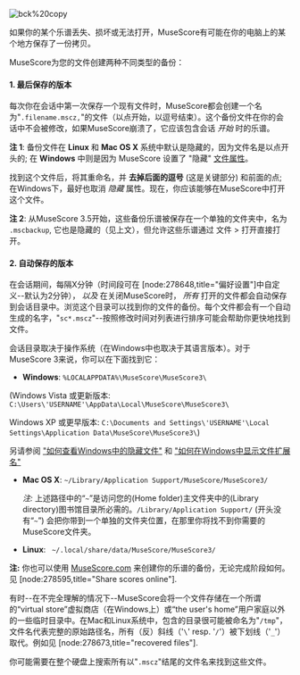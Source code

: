 ![bck%20copy](../images/bck%2520copy.png)

如果你的某个乐谱丢失、损坏或无法打开，MuseScore有可能在你的电脑上的某个地方保存了一份拷贝。

MuseScore为您的文件创建两种不同类型的备份：

#### 1. 最后保存的版本

每次你在会话中第一次保存一个现有文件时，MuseScore都会创建一个名为"`.filename.mscz,`"的文件（以点开始，以逗号结束）。这个备份文件在你的会话中不会被修改，如果MuseScore崩溃了，它应该包含会话 _开始_ 时的乐谱。 

__注 1__: 备份文件在 __Linux__ 和 __Mac OS X__ 系统中默认是隐藏的，因为文件名是以点开头的; 在 __Windows__ 中则是因为 MuseScore 设置了 "隐藏" [文件属性](https://en.wikipedia.org/wiki/File_attribute)。

找到这个文件后，将其重命名，并 __去掉后面的逗号__ (这是关键部分) 和前面的点; 在Windows下，最好也取消 _隐藏_ 属性。现在，你应该能够在MuseScore中打开这个文件。

__注 2__: 从MuseScore 3.5开始，这些备份乐谱被保存在一个单独的文件夹中，名为 `.mscbackup`, 它也是隐藏的（见上文），但允许这些乐谱通过 文件 > 打开直接打开。

#### 2. 自动保存的版本

在会话期间，每隔X分钟（时间段可在 [node:278648,title="偏好设置"]中自定义--默认为2分钟）， _以及_ 在关闭MuseScore时， _所有_ 打开的文件都会自动保存到会话目录中。浏览这个目录可以找到你的文件的备份。每个文件都会有一个自动生成的名字，"`sc*.mscz`"--按照修改时间对列表进行排序可能会帮助你更快地找到文件。

会话目录取决于操作系统（在Windows中也取决于其语言版本）。对于MuseScore 3来说，你可以在下面找到它：

* __Windows__: `%LOCALAPPDATA%\MuseScore\MuseScore3\`

(Windows Vista 或更新版本: `C:\Users\'USERNAME'\AppData\Local\MuseScore\MuseScore3\`

Windows XP 或更早版本: `C:\Documents and Settings\'USERNAME'\Local Settings\Application Data\MuseScore\MuseScore3\`)

 另请参阅 ["如何查看Windows中的隐藏文件"](http://www.bleepingcomputer.com/tutorials/how-to-see-hidden-files-in-windows/) 和 ["如何在Windows中显示文件扩展名"](http://www.bleepingcomputer.com/tutorials/how-to-show-file-extensions-in-windows/)

* __Mac OS X__: `~/Library/Application Support/MuseScore/MuseScore3/`

  _注:_ 上述路径中的“`~`”是访问您的(Home folder)主文件夹中的(Library directory)图书馆目录所必需的。`/Library/Application Support/` (开头没有“`~`”) 会把你带到一个单独的文件夹位置，在那里你将找不到你需要的MuseScore文件夹。

* __Linux__: ` ~/.local/share/data/MuseScore/MuseScore3/`

__注:__ 你也可以使用 [MuseScore.com](http://musescore.com) 来创建你的乐谱的备份，无论完成阶段如何。 见 [node:278595,title="Share scores online"].

<!--ToDo: this section needs improvement-->

有时--在不完全理解的情况下--MuseScore会将一个文件存储在一个所谓的“virtual store”虚拟商店（在Windows上）或“the user's home”用户家庭以外的一些临时目录中。在Mac和Linux系统中，包含的目录很可能被命名为"`/tmp`"，文件名代表完整的原始路径名，所有（反）斜线（'`\`' resp.  '`/`'）被下划线（'`_`'）取代。例如见 [node:278673,title="recovered files"].

你可能需要在整个硬盘上搜索所有以"`.mscz`"结尾的文件名来找到这些文件。
